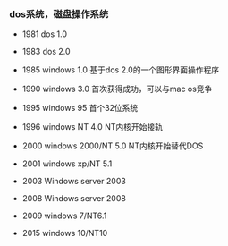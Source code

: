 ### dos系统，磁盘操作系统

* 1981 dos 1.0

* 1983 dos 2.0

* 1985 windows 1.0 基于dos 2.0的一个图形界面操作程序

* 1990 windows 3.0 首次获得成功，可以与mac os竞争

* 1995 windows 95 首个32位系统

* 1996 windows NT 4.0 NT内核开始接轨

* 2000 windows 2000/NT 5.0 NT内核开始替代DOS

* 2001 windows xp/NT 5.1 

* 2003 Windows server 2003

* 2008 Windows server 2008

* 2009 windows 7/NT6.1

* 2015 windows 10/NT10
